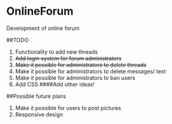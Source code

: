 # OnlineForum

Development of online forum

##TODO
1. Functionality to add new threads
2. ~~Add login system for forum administrators~~
3. ~~Make it possible for administrators to delete threads~~
4. Make it possible for administrators to delete messages/ text
5. Make it possible for administrators to ban users
6. Add CSS
####Add other ideas!

##Possible future plans
1. Make it possible for users to post pictures
2. Responsive design
